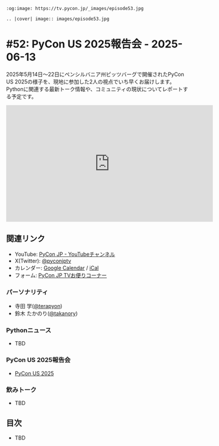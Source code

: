 ```{eval-rst}
:og:image: https://tv.pycon.jp/_images/episode53.jpg

.. |cover| image:: images/episode53.jpg
```

# #52: PyCon US 2025報告会 - 2025-06-13

2025年5月14日〜22日にペンシルバニア州ピッツバーグで開催されたPyCon US 2025の様子を、現地に参加した2人の視点でいち早くお届けします。
Pythonに関連する最新トーク情報や、コミュニティの現状についてレポートする予定です。

<iframe width="560" height="315" src="https://www.youtube.com/embed/4QSLTecofhE?si=8zp1vvySmd2-Ep87" title="YouTube video player" frameborder="0" allow="accelerometer; autoplay; clipboard-write; encrypted-media; gyroscope; picture-in-picture; web-share" referrerpolicy="strict-origin-when-cross-origin" allowfullscreen></iframe>

## 関連リンク

* YouTube: [PyCon JP - YouTubeチャンネル](https://www.youtube.com/user/PyConJP)
* X(Twitter): [@pyconjptv](https://twitter.com/pyconjptv)
* カレンダー: [Google Calendar](https://calendar.google.com/calendar/embed?src=tv%40pycon.jp&ctz=Asia%2FTokyo&mode=AGENDA) / [iCal](https://calendar.google.com/calendar/ical/tv%40pycon.jp/public/basic.ics)
* フォーム: [PyCon JP TVお便りコーナー](https://docs.google.com/forms/d/e/1FAIpQLSfvL4cKteAaG_czTXjofR83owyjXekG9GNDGC6-jRZCb_2HRw/viewform)

### パーソナリティ

* 寺田 学([@terapyon](https://twitter.com))
* 鈴木 たかのり([@takanory](https://twitter.com/takanory))

### Pythonニュース

* TBD

### PyCon US 2025報告会

* [PyCon US 2025](https://us.pycon.org/2025/)

### 飲みトーク

* TBD

## 目次

* TBD
